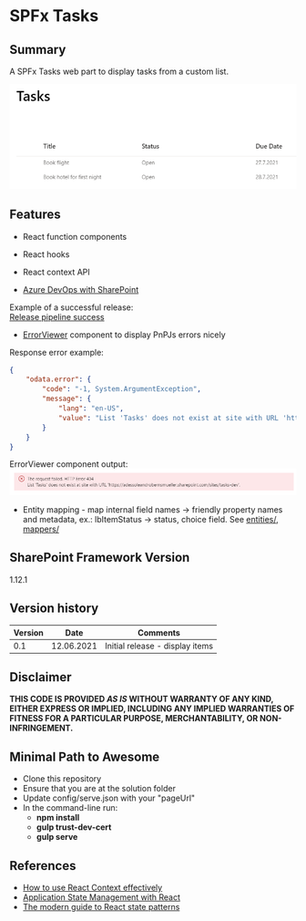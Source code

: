 # SPFx Tasks

## Summary

A SPFx Tasks web part to display tasks from a custom list.

![Tasks displaying](./docs/tasks-displaying-basic.png)

## Features

* React function components
* React hooks
* React context API

* [Azure DevOps with SharePoint](https://github.com/leberns/spfx-tasks/wiki/Azure-DevOps-with-SharePoint)

Example of a successful release:  
[Release pipeline success](https://github.com/leberns/spfx-tasks/wiki/DevOps-with-SharePoint/90-Release-pipeline-execution.png)

* [ErrorViewer](./src/errors/errorViewer/ErrorViewer.tsx) component to display PnPJs errors nicely

Response error example:  
```JSON
{
    "odata.error": {
        "code": "-1, System.ArgumentException",
        "message": {
            "lang": "en-US",
            "value": "List 'Tasks' does not exist at site with URL 'https://YOUR-TENANT.sharepoint.com/sites/tasks-dev'."
        }
    }
}
```

ErrorViewer component output:
![ErrorViewer example](./docs/error-viewer-example.png)

* Entity mapping - map internal field names -> friendly property names and metadata, ex.: lbItemStatus -> status, choice field. See [entities/](./src/entities/), [mappers/](./src/mappers/)

## SharePoint Framework Version

1.12.1

## Version history

Version|Date|Comments
-------|----|--------
0.1|12.06.2021|Initial release - display items

## Disclaimer

**THIS CODE IS PROVIDED *AS IS* WITHOUT WARRANTY OF ANY KIND, EITHER EXPRESS OR IMPLIED, INCLUDING ANY IMPLIED WARRANTIES OF FITNESS FOR A PARTICULAR PURPOSE, MERCHANTABILITY, OR NON-INFRINGEMENT.**

## Minimal Path to Awesome

- Clone this repository
- Ensure that you are at the solution folder
- Update config/serve.json with your "pageUrl" 
- In the command-line run:
  - **npm install**
  - **gulp trust-dev-cert**
  - **gulp serve**

## References

- [How to use React Context effectively](https://kentcdodds.com/blog/how-to-use-react-context-effectively)
- [Application State Management with React](https://kentcdodds.com/blog/application-state-management-with-react)
- [The modern guide to React state patterns](https://blog.logrocket.com/modern-guide-react-state-patterns/)
